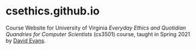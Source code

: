 # csethics.github.io

Course Website for University of Virginia _Everyday Ethics and
Quotidian Quandries for Computer Scientists_ (cs3501) course, taught
in Spring 2021 by [David Evans](https://www.cs.virginia.edu/evans).
